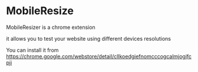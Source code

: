 MobileResize
==

MobileResizer is a chrome extension

it allows you to test your website using different devices resolutions

You can install it from https://chrome.google.com/webstore/detail/cllkoedgiefnomcccogcalmjogjfcpji


